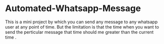 # Automated-Whatsapp-Message
This is a mini project by which you can send any message to any whatsapp user at any point of time.
But the limitation is that the time when you want to send the perticular message that time should me greater than the current time .
